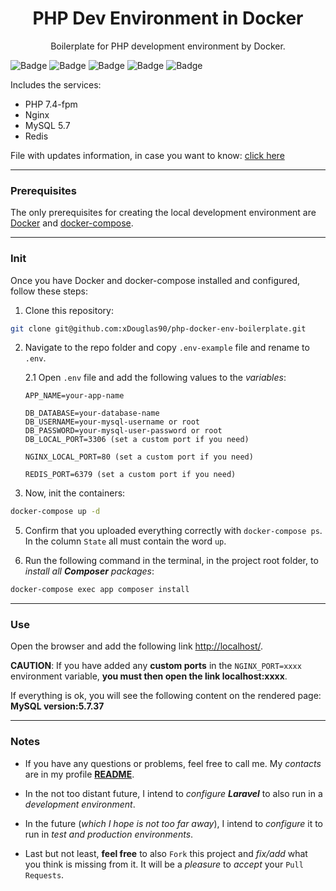 
  <h1 align="center">PHP Dev Environment in Docker</h1>

  <p align="center">Boilerplate for PHP development environment by Docker.</p>

![Badge](https://img.shields.io/badge/Language-PHP-%23777BB4?style=for-the-badge&logo=php)
![Badge](https://img.shields.io/badge/Platform-Docker-%232496ED?style=for-the-badge&logo=docker)
![Badge](https://img.shields.io/badge/Server-Nginx-%23009639?style=for-the-badge&logo=nginx)
![Badge](https://img.shields.io/badge/SQL-MySQL-%234479A1?style=for-the-badge&logo=mysql)
![Badge](https://img.shields.io/badge/NoSQL-Redis-%23DC382D?style=for-the-badge&logo=redis)

Includes the services:
  - PHP 7.4-fpm
  - Nginx
  - MySQL 5.7
  - Redis 

File with updates information, in case you want to know: [click here](https://github.com/xDouglas90/php-docker-env-boilerplate/blob/main/atts.md)

_____
### Prerequisites
The only prerequisites for creating the local development environment are [Docker](https://docs.docker.com/get-docker/) and [docker-compose](https://docs.docker.com/compose/install/).

_____
### Init
Once you have Docker and docker-compose installed and configured, follow these steps:

1. Clone this repository:
```bash
git clone git@github.com:xDouglas90/php-docker-env-boilerplate.git
```

2. Navigate to the repo folder and copy `.env-example` file and rename to `.env`.
    
    2.1 Open `.env` file and add the following values to the _variables_:
      ```   
      APP_NAME=your-app-name
      
      DB_DATABASE=your-database-name
      DB_USERNAME=your-mysql-username or root
      DB_PASSWORD=your-mysql-user-password or root
      DB_LOCAL_PORT=3306 (set a custom port if you need)      
    
      NGINX_LOCAL_PORT=80 (set a custom port if you need)
      
      REDIS_PORT=6379 (set a custom port if you need)
      ```
4. Now, init the containers:
```bash
docker-compose up -d
```

5. Confirm that you uploaded everything correctly with `docker-compose ps`.
    In the column `State` all must contain the word `up`.

6. Run the following command in the terminal, in the project root folder, to _install all **Composer** packages_:
```bash
docker-compose exec app composer install
```
_____
### Use
Open the browser and add the following link [http://localhost/](http://localhost/). 

**CAUTION**: If you have added any **custom ports** in the `NGINX_PORT=xxxx` environment variable, **you must then open the link localhost:xxxx**.

If everything is ok, you will see the following content on the rendered page: **MySQL version:5.7.37**

_____
### Notes
- If you have any questions or problems, feel free to call me. My _contacts_ are in my profile [**README**](https://github.com/xDouglas90).

- In the not too distant future, I intend to _configure **Laravel**_ to also run in a _development environment_.

- In the future (_which I hope is not too far away_), I intend to _configure_ it to run in _test and production environments_.

- Last but not least, **feel free** to also `Fork` this project and _fix/add_ what you think is missing from it. It will be a _pleasure_ to _accept_ your `Pull Requests`.
